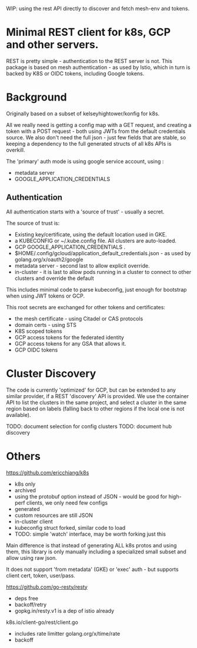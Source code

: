 WIP: using the rest API directly to discover and fetch mesh-env and tokens.

# Minimal REST client for k8s, GCP and other servers.

REST is pretty simple - authentication to the REST server is not.
This package is based on mesh authentication - as used by Istio, which
in turn is backed by K8S or OIDC tokens, including Google tokens.


# Background

Originally based on a subset of kelseyhightower/konfig for k8s.

All we really need is getting a config map with a GET request, and creating a token with a POST request - both using
JWTs from the default credentials source. We also don't need the full json - just few fields that are stable, so keeping
a dependency to the full generated structs of all k8s APIs is overkill.

The 'primary' auth mode is using google service account, using :
- metadata server
- GOOGLE_APPLICATION_CREDENTIALS

## Authentication

All authentication starts with a 'source of trust' - usually a secret.

The source of trust is:
- Existing key/certificate, using the default location used in GKE.
- a KUBECONFIG or ~/.kube.config file. All clusters are auto-loaded.
- GCP GOOGLE_APPLICATION_CREDENTIALS . 
- $HOME/.config/gcloud/application_default_credentials.json - as used by golang.org/x/oauth2/google
- metadata server - second last to allow explicit override.
- in-cluster - it is last to allow pods running in a cluster to connect to other clusters and 
  override the default

This includes minimal code to parse kubeconfig, just enough for bootstrap when using
JWT tokens or GCP.

This root secrets are exchanged for other tokens and certificates:
- the mesh certificate - using Citadel or CAS protocols
- domain certs - using STS
- K8S scoped tokens
- GCP access tokens for the federated identity
- GCP access tokens for any GSA that allows it.
- GCP OIDC tokens


# Cluster Discovery

The code is currently 'optimized' for GCP, but can be extended to any similar provider, if a REST 'discovery' API is
provided. We use the container API to list the clusters in the same project, and select a cluster in the same region
based on labels (falling back to other regions if the local one is not available).

TODO: document selection for config clusters
TODO: document hub discovery

#  Others

https://github.com/ericchiang/k8s
- k8s only
- archived
- using the protobuf option instead of JSON - would be good for high-perf clients, we only need few configs
- generated
- custom resources are still JSON
- in-cluster client 
- kubeconfig struct forked, similar code to load
- TODO: simple 'watch' interface, may be worth forking just this

Main difference is that instead of generating ALL k8s protos and using them, this
library is only manually including a specialized small subset and allow using raw json.

It does not support 'from metadata' (GKE) or 'exec' auth - but supports client cert, token, user/pass.

https://github.com/go-resty/resty
- deps free
- backoff/retry
- gopkg.in/resty.v1 is a dep of istio already

k8s.io/client-go/rest/client.go
- includes rate limitter golang.org/x/time/rate
- backoff

